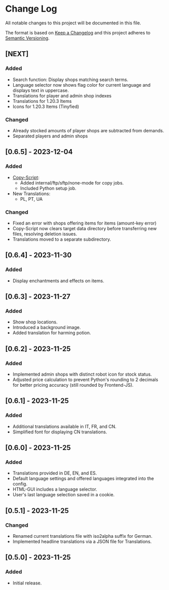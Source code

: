 # Change Log

All notable changes to this project will be documented in this file.
 
The format is based on [Keep a Changelog](http://keepachangelog.com/)
and this project adheres to [Semantic Versioning](http://semver.org/).
 
## [NEXT]

### Added

- Search function: Display shops matching search terms.
- Language selector now shows flag color for current language and displays text in uppercase.
- Translations for player and admin shop indexes
- Translations for 1.20.3 Items
- Icons for 1.20.3 Items (Tinyfied)

### Changed

- Already stocked amounts of player shops are subtracted from demands.
- Separated players and admin shops 

## [0.6.5] - 2023-12-04

### Added

- [Copy-Script](mc-dealer-copy-execute.bat):
  - Added internal/ftp/sftp/none-mode for copy jobs.
  - Included Python setup job.
- New Translations:
  - PL, PT, UA

### Changed

- Fixed an error with shops offering items for items (amount-key error)
- Copy-Script now clears target data directory before transferring new files, resolving deletion issues.
- Translations moved to a separate subdirectory.

## [0.6.4] - 2023-11-30

### Added

- Display enchantments and effects on items.

## [0.6.3] - 2023-11-27

### Added

- Show shop locations.
- Introduced a background image.
- Added translation for harming potion.

## [0.6.2] - 2023-11-25

### Added

- Implemented admin shops with distinct robot icon for stock status.
- Adjusted price calculation to prevent Python's rounding to 2 decimals for better pricing accuracy (still rounded by Frontend-JS).

## [0.6.1] - 2023-11-25

### Added

- Additional translations available in IT, FR, and CN.
- Simplified font for displaying CN translations.

## [0.6.0] - 2023-11-25

### Added

- Translations provided in DE, EN, and ES.
- Default language settings and offered languages integrated into the config.
- HTML-GUI includes a language selector.
- User's last language selection saved in a cookie.

## [0.5.1] - 2023-11-25

### Changed

- Renamed current translations file with iso2alpha suffix for German.
- Implemented headline translations via a JSON file for Translations.

## [0.5.0] - 2023-11-25

### Added

- Initial release.

